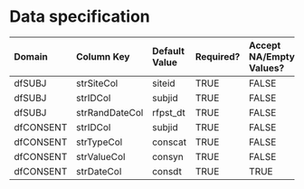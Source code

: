 # Data specification

|**Domain** |**Column Key** |**Default Value** |**Required?** |**Accept NA/Empty Values?** |**Require Unique Values?** |
|:----------|:--------------|:-----------------|:-------------|:---------------------------|:--------------------------|
|dfSUBJ     |strSiteCol     |siteid            |TRUE          |FALSE                       |FALSE                      |
|dfSUBJ     |strIDCol       |subjid            |TRUE          |FALSE                       |TRUE                       |
|dfSUBJ     |strRandDateCol |rfpst_dt          |TRUE          |FALSE                       |FALSE                      |
|dfCONSENT  |strIDCol       |subjid            |TRUE          |FALSE                       |FALSE                      |
|dfCONSENT  |strTypeCol     |conscat           |TRUE          |FALSE                       |FALSE                      |
|dfCONSENT  |strValueCol    |consyn            |TRUE          |FALSE                       |FALSE                      |
|dfCONSENT  |strDateCol     |consdt            |TRUE          |TRUE                        |FALSE                      |
